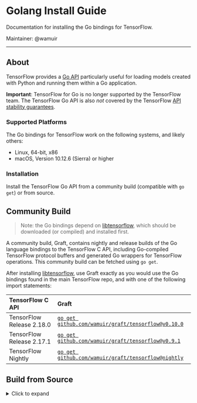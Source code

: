 # Golang Install Guide 

Documentation for installing the Go bindings for TensorFlow.

Maintainer: @wamuir

* * *

## About

TensorFlow provides a
[Go API](https://pkg.go.dev/github.com/tensorflow/tensorflow/tensorflow/go)
particularly useful for loading models created with Python and running them
within a Go application.

**Important**: TensorFlow for Go is no longer supported by the TensorFlow team.
The TensorFlow Go API is also *not* covered by the TensorFlow
[API stability guarantees](https://www.tensorflow.org/guide/versions).

### Supported Platforms

The Go bindings for TensorFlow work on the following systems, and likely others:

* Linux, 64-bit, x86
* macOS, Version 10.12.6 (Sierra) or higher

### Installation

Install the TensorFlow Go API from a community build (compatible with `go get`)
or from source.

## Community Build

> Note: the Go bindings depend on
> [libtensorflow](https://www.tensorflow.org/install/lang_c), which should be
> downloaded (or compiled) and installed first.


A community build, Graft, contains nightly and release builds of the Go
language bindings to the TensorFlow C API, including Go-compiled TensorFlow
protocol buffers and generated Go wrappers for TensorFlow operations. This
community build can be fetched using `go get`.

After installing [libtensorflow](https://www.tensorflow.org/install/lang_c),
use Graft exactly as you would use the Go bindings found in the main TensorFlow
repo, and with one of the following import statements:


| TensorFlow C API          | Graft                                                                                                 |
| :------------------------ | :---------------------------------------------------------------------------------------------------- |
| TensorFlow Release 2.18.0 | [`go get github.com/wamuir/graft/tensorflow@v0.10.0`](https://github.com/wamuir/graft/tree/v0.10.0)   |
| TensorFlow Release 2.17.1 | [`go get github.com/wamuir/graft/tensorflow@v0.9.1`](https://github.com/wamuir/graft/tree/v0.9.1)     |
| TensorFlow Nightly        | [`go get github.com/wamuir/graft/tensorflow@nightly`](https://github.com/wamuir/graft/tree/nightly)   |


## Build from Source

<details>
<summary>Click to expand</summary>

> Note: these build instructions are specific to TensorFlow 2.18.0

### 1. Install the TensorFlow C Library

Install the [TensorFlow C library](https://www.tensorflow.org/install/lang_c). This
library is required for use of the TensorFlow Go package at runtime. For example,
on Linux (64-bit, x86):

  ```sh
  $ curl -L https://storage.googleapis.com/tensorflow/versions/2.18.0/libtensorflow-cpu-linux-x86_64.tar.gz | tar xz --directory /usr/local
  $ ln -s external/local_tsl/tsl /usr/local/include/tsl
  $ ldconfig
  ```

### 2. Install the Protocol Buffers Library and Compiler

Install the [protocol buffers library and compiler](https://developers.google.com/protocol-buffers).
The compiler and well-known proto type files from the library are required
during installation of the Go bindings.

- Linux, using `apt` or `apt-get`, for example:

  ```sh
  $ apt install libprotobuf-dev protobuf-compiler
  ```

- MacOS, using [Homebrew](https://brew.sh/):

  ```sh
  $ brew install protobuf
  ```

### 3. Install and Setup the TensorFlow Go API

***The use of `go get` is not currently supported for installation of the TensorFlow Go API.
Instead, follow these instructions.***

- First, note the location of your Go workspace. The remaining installation
  steps must be performed inside your Go workspace.

  ```sh
  $ go env GOPATH
  ```

- Clone the TensorFlow source repository, substituting the location of your Go
  workspace for `/go` in the command below.

  ```sh
  $ git clone --branch v2.18.0 https://github.com/tensorflow/tensorflow.git /go/src/github.com/tensorflow/tensorflow
  ```

- Change the working directory to the base of the cloned TensorFlow repository,
  substituting the the location of your Go workspace for `/go` in the command
  below.
 
   ```sh
   $ cd /go/src/github.com/tensorflow/tensorflow
   ```

- Initialize a new go.mod file.

   ```sh
   $ go mod init github.com/tensorflow/tensorflow
   ```

- Patch TensorFlow core protos to declare Go package.

   ```sh
   $ sed -i '4 i option go_package = "github.com\/tensorflow\/tensorflow\/tensorflow\/go\/core\/framework\/dataset_go_proto";' tensorflow/core/framework/dataset.proto
   $ sed -i '9 c option go_package = "github.com\/tensorflow\/tensorflow\/tensorflow\/go\/core\/framework\/graph_debug_info_go_proto";' tensorflow/core/framework/graph_debug_info.proto
   $ sed -i '4 i option go_package = "github.com\/tensorflow\/tensorflow\/tensorflow\/go\/core\/framework\/optimized_function_graph_go_proto";' tensorflow/core/framework/optimized_function_graph.proto
   ```

- Patch Tensor Standard Library (TSL) protos to declare Go package.

   ```sh
   $ sed -i '5  c option go_package = "github.com\/google\/tsl\/tsl\/go_proto";' third_party/xla/third_party/tsl/tsl/protobuf/coordination_config.proto
   $ sed -i '7  c option go_package = "github.com\/google\/tsl\/tsl\/go_proto";' third_party/xla/third_party/tsl/tsl/protobuf/coordination_service.proto
   $ sed -i '6  c option go_package = "github.com\/google\/tsl\/tsl\/go_proto";' third_party/xla/third_party/tsl/tsl/protobuf/distributed_runtime_payloads.proto
   $ sed -i '8  c option go_package = "github.com\/google\/tsl\/tsl\/go_proto";' third_party/xla/third_party/tsl/tsl/protobuf/dnn.proto
   $ sed -i '12 c option go_package = "github.com\/google\/tsl\/tsl\/go_proto";' third_party/xla/third_party/tsl/tsl/protobuf/error_codes.proto
   $ sed -i '8  c option go_package = "github.com\/google\/tsl\/tsl\/go_proto";' third_party/xla/third_party/tsl/tsl/protobuf/histogram.proto
   $ sed -i '5  c option go_package = "github.com\/google\/tsl\/tsl\/go_proto";' third_party/xla/third_party/tsl/tsl/protobuf/rpc_options.proto
   $ sed -i '10 c option go_package = "github.com\/google\/tsl\/tsl\/go_proto";' third_party/xla/third_party/tsl/tsl/protobuf/status.proto
   $ sed -i '9  i option go_package = "github.com\/google\/tsl\/tsl\/go_proto";' third_party/xla/xla/autotuning.proto
   $ sed -i '5  c option go_package = "github.com\/google\/tsl\/tsl\/go_proto";' third_party/xla/xla/tsl/protobuf/bfc_memory_map.proto
   $ sed -i '13 i option go_package = "github.com\/google\/tsl\/tsl\/go_proto";' third_party/xla/xla/tsl/protobuf/test_log.proto
   ```

- Patch tensorflow/go/genop to generate TF and TSL protobufs.

   ```sh
   $ sed -i '71d;72d' tensorflow/go/genop/generate.sh
   $ sed -i '71 i \    ${TF_DIR}\/third_party\/xla\/xla\/autotuning.proto \\' tensorflow/go/genop/generate.sh
   & sed -i '72 i \    ${TF_DIR}\/third_party\/xla\/xla\/tsl\/protobuf\/bfc_memory_map.proto \\' tensorflow/go/genop/generate.sh
   $ sed -i '73 i \    ${TF_DIR}\/third_party\/xla\/third_party\/tsl\/tsl\/protobuf\/*.proto; do \\' tensorflow/go/genop/generate.sh
   $ sed -i '75 i \    -I ${TF_DIR}/third_party/xla/third_party/tsl \\' tensorflow/go/genop/generate.sh
   $ sed -i '76 i \    -I ${TF_DIR}/third_party/xla/xla/tsl/protobuf \\' tensorflow/go/genop/generate.sh
   $ sed -i '77 i \    -I ${TF_DIR}/third_party/xla \\' tensorflow/go/genop/generate.sh
   ```

- Generate wrappers and protocol buffers.

   ```sh
   $ (cd tensorflow/go/op && go generate)
   ```

- Use Go Mod's `replace` directive to locate TSL protos.

   ```sh
   $ go mod edit -require github.com/google/tsl@v0.0.0+incompatible
   $ go mod edit -replace github.com/google/tsl=/go/src/github.com/google/tsl
   ```

- Initialize a new go.mod for TSL and add dependencies.

   ```sh
   $ (cd /go/src/github.com/google/tsl && go mod init github.com/google/tsl && go mod tidy)
   ```

- Add missing modules.

   ```sh
   $ go mod tidy
   ```

- Test the installation.
   ```sh
   $ go test ./...
   ``` 


## Usage

### Applications must use Go Mod's `replace` directive

The `replace` directive instructs Go to use the local installation and must be
added to `go.mod` for every Go module that depends on the API.  Point the
replace directive to the location within your Go workspace where you [installed
the API](#installation-and-setup), substituting the location of your Go
workspace for `/go` in the command below:

```sh
$ go mod init hello-world
$ go mod edit -require github.com/google/tsl@v0.0.0+incompatible
$ go mod edit -require github.com/tensorflow/tensorflow@v2.18.0+incompatible
$ go mod edit -replace github.com/google/tsl=/go/src/github.com/google/tsl
$ go mod edit -replace github.com/tensorflow/tensorflow=/go/src/github.com/tensorflow/tensorflow
$ go mod tidy
```


### Example program

With the TensorFlow Go API [installed](#installation-and-setup), create an
example program with the following source code (`hello_tf.go`):

```go
package main

import (
	tf "github.com/tensorflow/tensorflow/tensorflow/go"
	"github.com/tensorflow/tensorflow/tensorflow/go/op"
	"fmt"
)

func main() {
	// Construct a graph with an operation that produces a string constant.
	s := op.NewScope()
	c := op.Const(s, "Hello from TensorFlow version " + tf.Version())
	graph, err := s.Finalize()
	if err != nil {
		panic(err)
	}

	// Execute the graph in a session.
	sess, err := tf.NewSession(graph, nil)
	if err != nil {
		panic(err)
	}
	output, err := sess.Run(nil, []tf.Output{c}, nil)
	if err != nil {
		panic(err)
	}
	fmt.Println(output[0].Value())
}
```

#### Initialize go.mod for the example program:

```sh
$ go mod init app
$ go mod edit -require github.com/google/tsl@v0.0.0+incompatible
$ go mod edit -require github.com/tensorflow/tensorflow@v2.18.0+incompatible
$ go mod edit -replace github.com/google/tsl=/go/src/github.com/google/tsl
$ go mod edit -replace github.com/tensorflow/tensorflow=/go/src/github.com/tensorflow/tensorflow
$ go mod tidy
```

#### Then, run the example program:

```sh
$ go run hello_tf.go
```

The command outputs: `Hello from TensorFlow version *number*`

#### Success: TensorFlow for Go has been configured.


# Docker Example

A [Dockerfile is available](https://github.com/tensorflow/build/tree/master/golang_install_guide/example-program),
which executes the installation and setup process for the Go bindings and
builds the example program.  To use,
[install Docker](https://www.docker.com/get-started) and then run the
following commands:

```sh
$ docker build -t tensorflow/build:golang-example https://github.com/tensorflow/build.git#:golang_install_guide/example-program
$ docker run tensorflow/build:golang-example
```
</details>
